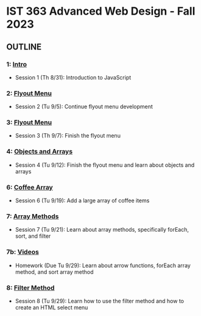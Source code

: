 # IST 363 Advanced Web Design - Fall 2023

## OUTLINE

### 1: [Intro](01_intro)
* Session 1 (Th 8/31): Introduction to JavaScript

### 2: [Flyout Menu](02_flyout_menu)
* Session 2 (Tu 9/5): Continue flyout menu development

### 3: [Flyout Menu](03_finished_flyout_menu)
* Session 3 (Th 9/7): Finish the flyout menu

### 4: [Objects and Arrays](04_array_objects)
* Session 4 (Tu 9/12): Finish the flyout menu and learn about objects and arrays

### 6: [Coffee Array](06_coffee_array)
* Session 6 (Tu 9/19): Add a large array of coffee items

### 7: [Array Methods](07_array_methods)
* Session 7 (Tu 9/21): Learn about array methods, specifically forEach, sort, and filter

### 7b: [Videos](07b_videos)
* Homework (Due Tu 9/29): Learn about arrow functions, forEach array method, and sort array method

### 8: [Filter Method](08_filter)
* Session 8 (Tu 9/29): Learn how to use the filter method and how to create an HTML select menu
